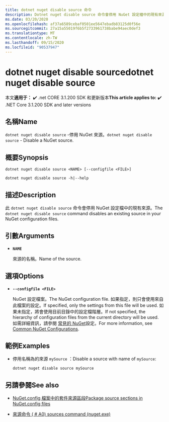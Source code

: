 ```yaml
---
title: dotnet nuget disable source 命令
description: Dotnet nuget disable source 命令會停用 NuGet 設定檔中的現有來源。
ms.date: 03/20/2020
ms.openlocfilehash: af37a6589cebaf0501ee5647ebadb83125d0f56e
ms.sourcegitcommit: 27a15a55019f6b5f2733961738babe94aec0def3
ms.translationtype: MT
ms.contentlocale: zh-TW
ms.lasthandoff: 09/15/2020
ms.locfileid: "90537947"
---
```

# <a name="dotnet-nuget-disable-source"></a><span data-ttu-id="2bbec-103">dotnet nuget disable source</span><span class="sxs-lookup"><span data-stu-id="2bbec-103">dotnet nuget disable source</span></span>

<span data-ttu-id="2bbec-104">本文**適用于：** ✔️ .net CORE 3.1.200 SDK 和更新版本</span><span class="sxs-lookup"><span data-stu-id="2bbec-104">**This article applies to:** ✔️ .NET Core 3.1.200 SDK and later versions</span></span>

## <a name="name"></a><span data-ttu-id="2bbec-105">名稱</span><span class="sxs-lookup"><span data-stu-id="2bbec-105">Name</span></span>

<span data-ttu-id="2bbec-106">`dotnet nuget disable source` -停用 NuGet 來源。</span><span class="sxs-lookup"><span data-stu-id="2bbec-106">`dotnet nuget disable source` - Disable a NuGet source.</span></span>

## <a name="synopsis"></a><span data-ttu-id="2bbec-107">概要</span><span class="sxs-lookup"><span data-stu-id="2bbec-107">Synopsis</span></span>

```dotnetcli
dotnet nuget disable source <NAME> [--configfile <FILE>]

dotnet nuget disable source -h|--help
```

## <a name="description"></a><span data-ttu-id="2bbec-108">描述</span><span class="sxs-lookup"><span data-stu-id="2bbec-108">Description</span></span>

<span data-ttu-id="2bbec-109">此 `dotnet nuget disable source` 命令會停用 NuGet 設定檔中的現有來源。</span><span class="sxs-lookup"><span data-stu-id="2bbec-109">The `dotnet nuget disable source` command disables an existing source in your NuGet configuration files.</span></span>

## <a name="arguments"></a><span data-ttu-id="2bbec-110">引數</span><span class="sxs-lookup"><span data-stu-id="2bbec-110">Arguments</span></span>

- **`NAME`**

  <span data-ttu-id="2bbec-111">來源的名稱。</span><span class="sxs-lookup"><span data-stu-id="2bbec-111">Name of the source.</span></span>

## <a name="options"></a><span data-ttu-id="2bbec-112">選項</span><span class="sxs-lookup"><span data-stu-id="2bbec-112">Options</span></span>

- **`--configfile <FILE>`**

  <span data-ttu-id="2bbec-113">NuGet 設定檔案。</span><span class="sxs-lookup"><span data-stu-id="2bbec-113">The NuGet configuration file.</span></span> <span data-ttu-id="2bbec-114">如果指定，則只會使用來自此檔案的設定。</span><span class="sxs-lookup"><span data-stu-id="2bbec-114">If specified, only the settings from this file will be used.</span></span> <span data-ttu-id="2bbec-115">如果未指定，將會使用目前目錄中的設定檔階層。</span><span class="sxs-lookup"><span data-stu-id="2bbec-115">If not specified, the hierarchy of configuration files from the current directory will be used.</span></span> <span data-ttu-id="2bbec-116">如需詳細資訊，請參閱 [常見的 NuGet](/nuget/consume-packages/configuring-nuget-behavior)設定。</span><span class="sxs-lookup"><span data-stu-id="2bbec-116">For more information, see [Common NuGet Configurations](/nuget/consume-packages/configuring-nuget-behavior).</span></span>

## <a name="examples"></a><span data-ttu-id="2bbec-117">範例</span><span class="sxs-lookup"><span data-stu-id="2bbec-117">Examples</span></span>

- <span data-ttu-id="2bbec-118">停用名稱為的來源 `mySource` ：</span><span class="sxs-lookup"><span data-stu-id="2bbec-118">Disable a source with name of `mySource`:</span></span>

  ```dotnetcli
  dotnet nuget disable source mySource
  ```

## <a name="see-also"></a><span data-ttu-id="2bbec-119">另請參閱</span><span class="sxs-lookup"><span data-stu-id="2bbec-119">See also</span></span>

- [<span data-ttu-id="2bbec-120">NuGet.config 檔案中的套件來源區段</span><span class="sxs-lookup"><span data-stu-id="2bbec-120">Package source sections in NuGet.config files</span></span>](/nuget/reference/nuget-config-file#package-source-sections)

- [<span data-ttu-id="2bbec-121">來源命令 ( # A0) </span><span class="sxs-lookup"><span data-stu-id="2bbec-121">sources command (nuget.exe)</span></span>](/nuget/reference/cli-reference/cli-ref-sources)
